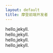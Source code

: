 ```yaml
---
layout: default
title: 摩登前端开发者
---
```

<div class="col-3 float-left bg-blue-light">hello,jekyll.</div>
<div class="col-3 float-left bg-blue-light">hello,jekyll.</div>
<div class="col-3 float-left bg-blue-light">hello,jekyll.</div>
<div class="col-3 float-left bg-blue-light">hello,jekyll.</div>
